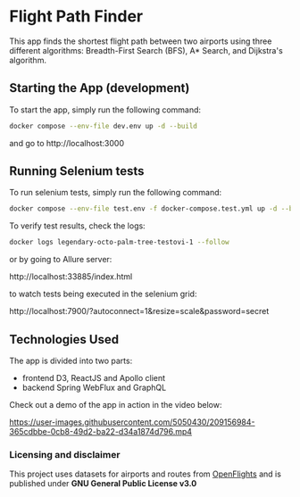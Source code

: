 # Flight Path Finder

This app finds the shortest flight path between two airports using three different algorithms: Breadth-First Search (BFS), A* Search, and Dijkstra's algorithm.

## Starting the App (development)
To start the app, simply run the following command:

```bash
docker compose --env-file dev.env up -d --build
```
and go to http://localhost:3000

## Running Selenium tests
To run selenium tests, simply run the following command:

```bash
docker compose --env-file test.env -f docker-compose.test.yml up -d --build
```
To verify test results, check the logs:

```bash
docker logs legendary-octo-palm-tree-testovi-1 --follow
```
or by going to Allure server:

http://localhost:33885/index.html


to watch tests being executed in the selenium grid:

http://localhost:7900/?autoconnect=1&resize=scale&password=secret

## Technologies Used
The app is divided into two parts: 
* frontend D3, ReactJS and Apollo client
* backend Spring WebFlux and GraphQL

Check out a demo of the app in action in the video below:

https://user-images.githubusercontent.com/5050430/209156984-365cdbbe-0cb8-49d2-ba22-d34a1874d796.mp4

### Licensing and disclaimer
This project uses datasets for airports and routes from [OpenFlights](https://openflights.org) and is published under __GNU General Public License v3.0__
